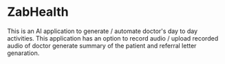 # ZabHealth
This is an AI application to generate / automate doctor's day to day activities. This application has an option to record audio / upload recorded audio of doctor generate summary of the patient and referral letter genaration.
